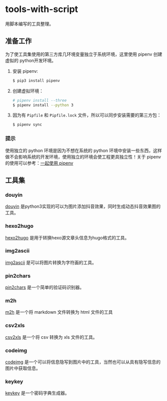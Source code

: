 # tools-with-script

用脚本编写的工具整理。

## 准备工作

为了使工具集使用的第三方库几环境变量独立于系统环境，这里使用 pipenv 创建虚拟的 python开发环境。

1. 安装 pipenv:

    ```sh
    $ pip3 install pipenv
    ```

2. 创建虚拟环境：

    ```sh
    # pipenv install --three
    $ pipenv install --python 3
    ```

3. 因为有 `Pipfile` 和 `Pipfile.lock` 文件，所以可以同步安装需要的第三方包：

    ```sh
    $ pipenv sync
    ```

### 提示

使用独立的 python 环境是因为不想在系统的 python 环境中安装一些东西，这样做不会影响系统的开发环境，使用独立的环境会使工程更具独立性！关于 pipenv 的使用可以参考：[一起使用 pipenv](https://www.smslit.top/2018/10/18/pipenv/)

## 工具集

### douyin

[douyin](douyin/douyin.py) 是python3实现的可以为图片添加抖音效果，同时生成动态抖音效果图的工具。

### hexo2hugo

[hexo2hugo](hexo2hugo/hexo2hugo.py) 是用于转换hexo源文章头信息为hugo格式的工具。

### img2ascii

[img2ascii](img2ascii/img2ascii) 是可以将图片转换为字符画的工具。

### pin2chars

[pin2chars](pin2chars/pin2chars) 是一个简单的验证码识别器。

### m2h

[m2h](m2h/m2h) 是一个将 markdown 文件转换为 html 文件的工具

### csv2xls

[csv2xls](csv2xls/csv2xls) 是一个将 csv 转换为 xls 文件的工具。

### codeimg

[codeimg](codeimg/codeimg) 是一个可以将信息隐写到图片中的工具，当然也可以从具有隐写信息的图片中获取信息。

### keykey

[keykey](keykey/keykey) 是一个密码字典生成器。